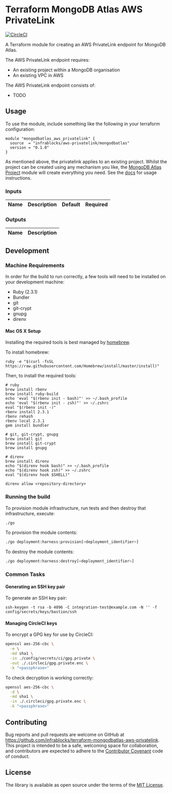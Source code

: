 Terraform MongoDB Atlas AWS PrivateLink
=======================================

[![CircleCI](https://circleci.com/gh/infrablocks/terraform-mongodbatlas-cluster.svg?style=svg)](https://circleci.com/gh/infrablocks/terraform-mongodbatlas-cluster)

A Terraform module for creating an AWS PrivateLink endpoint for MongoDB Atlas.

The AWS PrivateLink endpoint requires:
* An existing project within a MongoDB organisation
* An existing VPC in AWS

The AWS PrivateLink endpoint consists of:
* TODO

Usage
-----

To use the module, include something like the following in your terraform 
configuration:

```hcl-terraform
module "mongodbatlas_aws_privatelink" {
  source  = "infrablocks/aws-privatelink/mongodbatlas"
  version = "0.1.0"
}
```

As mentioned above, the privatelink applies to an existing project. 
Whilst the project can be created using any mechanism you like, the 
[MongoDB Atlas Project](https://github.com/infrablocks/terraform-mongodbatlas-project)
module will create everything you need. See the 
[docs](https://github.com/infrablocks/terraform-mongodbatlas-project/blob/master/README.md)
for usage instructions.

### Inputs

| Name                             | Description                                                                   | Default             | Required                             |
|----------------------------------|-------------------------------------------------------------------------------|:-------------------:|:------------------------------------:|


### Outputs

| Name                                    | Description                                               |
|-----------------------------------------|-----------------------------------------------------------|


Development
-----------

### Machine Requirements

In order for the build to run correctly, a few tools will need to be installed 
on your development machine:

* Ruby (2.3.1)
* Bundler
* git
* git-crypt
* gnupg
* direnv

#### Mac OS X Setup

Installing the required tools is best managed by [homebrew](http://brew.sh).

To install homebrew:

```
ruby -e "$(curl -fsSL https://raw.githubusercontent.com/Homebrew/install/master/install)"
```

Then, to install the required tools:

```
# ruby
brew install rbenv
brew install ruby-build
echo 'eval "$(rbenv init - bash)"' >> ~/.bash_profile
echo 'eval "$(rbenv init - zsh)"' >> ~/.zshrc
eval "$(rbenv init -)"
rbenv install 2.3.1
rbenv rehash
rbenv local 2.3.1
gem install bundler

# git, git-crypt, gnupg
brew install git
brew install git-crypt
brew install gnupg

# direnv
brew install direnv
echo "$(direnv hook bash)" >> ~/.bash_profile
echo "$(direnv hook zsh)" >> ~/.zshrc
eval "$(direnv hook $SHELL)"

direnv allow <repository-directory>
```

### Running the build

To provision module infrastructure, run tests and then destroy that 
infrastructure, execute:

```bash
./go
```

To provision the module contents:

```bash
./go deployment:harness:provision[<deployment_identifier>]
```

To destroy the module contents:

```bash
./go deployment:harness:destroy[<deployment_identifier>]
```

### Common Tasks

#### Generating an SSH key pair

To generate an SSH key pair:

```
ssh-keygen -t rsa -b 4096 -C integration-test@example.com -N '' -f config/secrets/keys/bastion/ssh
```

#### Managing CircleCI keys

To encrypt a GPG key for use by CircleCI:

```bash
openssl aes-256-cbc \
  -e \
  -md sha1 \
  -in ./config/secrets/ci/gpg.private \
  -out ./.circleci/gpg.private.enc \
  -k "<passphrase>"
```

To check decryption is working correctly:

```bash
openssl aes-256-cbc \
  -d \
  -md sha1 \
  -in ./.circleci/gpg.private.enc \
  -k "<passphrase>"
```

Contributing
------------

Bug reports and pull requests are welcome on GitHub at 
https://github.com/infrablocks/terraform-mongodbatlas-aws-privatelink. 
This project is intended to be a safe, welcoming space for collaboration, and 
contributors are expected to adhere to the 
[Contributor Covenant](http://contributor-covenant.org) code of conduct.


License
-------

The library is available as open source under the terms of the 
[MIT License](http://opensource.org/licenses/MIT).
